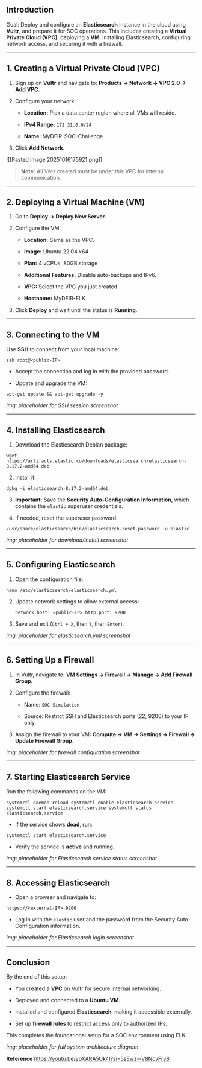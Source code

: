 ## Introduction

Goal: Deploy and configure an **Elasticsearch** instance in the cloud using **Vultr**, and prepare it for SOC operations. This includes creating a **Virtual Private Cloud (VPC)**, deploying a **VM**, installing Elasticsearch, configuring network access, and securing it with a firewall.

---

## 1. Creating a Virtual Private Cloud (VPC)

1. Sign up on **Vultr** and navigate to: **Products → Network → VPC 2.0 → Add VPC**.

    
2. Configure your network:
    
    - **Location:** Pick a data center region where all VMs will reside.
        
    - **IPv4 Range:** `172.31.0.0/24`
        
    - **Name:** MyDFIR-SOC-Challenge
        
3. Click **Add Network**.
    
![[Pasted image 20251016175921.png]]
> **Note:** All VMs created must be under this VPC for internal communication.

---

## 2. Deploying a Virtual Machine (VM)

1. Go to **Deploy → Deploy New Server**.
    
2. Configure the VM:
    
    - **Location:** Same as the VPC.
        
    - **Image:** Ubuntu 22.04 x64
        
    - **Plan:** 4 vCPUs, 80GB storage
        
    - **Additional Features:** Disable auto-backups and IPv6.
        
    - **VPC:** Select the VPC you just created.
        
    - **Hostname:**  MyDFIR-ELK
        
3. Click **Deploy** and wait until the status is **Running**.
    


---

## 3. Connecting to the VM

Use **SSH** to connect from your local machine:

`ssh root@<public-IP>`

- Accept the connection and log in with the provided password.
    
- Update and upgrade the VM:
    

`apt-get update && apt-get upgrade -y`

_img: placeholder for SSH session screenshot_

---

## 4. Installing Elasticsearch

1. Download the Elasticsearch Debian package:
    

`wget https://artifacts.elastic.co/downloads/elasticsearch/elasticsearch-8.17.2-amd64.deb`

2. Install it:
    

`dpkg -i elasticsearch-8.17.2-amd64.deb`

3. **Important:** Save the **Security Auto-Configuration Information**, which contains the `elastic` superuser credentials.
    
4. If needed, reset the superuser password:
    

`/usr/share/elasticsearch/bin/elasticsearch-reset-password -u elastic`

_img: placeholder for download/install screenshot_

---

## 5. Configuring Elasticsearch

1. Open the configuration file:
    

`nano /etc/elasticsearch/elasticsearch.yml`

2. Update network settings to allow external access:
    
    `network.host: <public-IP> http.port: 9200`
    
3. Save and exit (`Ctrl + X`, then `Y`, then `Enter`).
    

_img: placeholder for elasticsearch.yml screenshot_

---

## 6. Setting Up a Firewall

1. In Vultr, navigate to: **VM Settings → Firewall → Manage → Add Firewall Group**.
    
2. Configure the firewall:
    
    - Name: `SOC-Simulation`
        
    - Source: Restrict SSH and Elasticsearch ports (22, 9200) to your IP only.
        
3. Assign the firewall to your VM: **Compute → VM → Settings → Firewall → Update Firewall Group**.
    

_img: placeholder for firewall configuration screenshot_

---

## 7. Starting Elasticsearch Service

Run the following commands on the VM:

`systemctl daemon-reload systemctl enable elasticsearch.service systemctl start elasticsearch.service systemctl status elasticsearch.service`

- If the service shows **dead**, run:
    

`systemctl start elasticsearch.service`

- Verify the service is **active** and running.
    

_img: placeholder for Elasticsearch service status screenshot_

---

## 8. Accessing Elasticsearch

- Open a browser and navigate to:
    

`https://<external-IP>:9200`

- Log in with the `elastic` user and the password from the Security Auto-Configuration information.
    

_img: placeholder for Elasticsearch login screenshot_

---

## Conclusion

By the end of this setup:

- You created a **VPC** on Vultr for secure internal networking.
    
- Deployed and connected to a **Ubuntu VM**.
    
- Installed and configured **Elasticsearch**, making it accessible externally.
    
- Set up **firewall rules** to restrict access only to authorized IPs.
    

This completes the foundational setup for a SOC environment using ELK.

_img: placeholder for full system architecture diagram_


**Reference**
https://youtu.be/ypXARA5Uk4I?si=5sEwz--V8NcvFry8